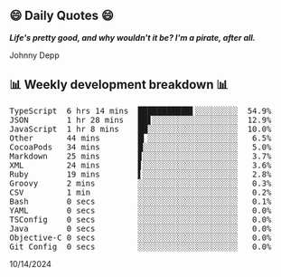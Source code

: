 ## 😄 Daily Quotes 😄

_**Life's pretty good, and why wouldn't it be? I'm a pirate, after all.**_

Johnny Depp



## 📊 Weekly development breakdown 📊

<pre>TypeScript  6 hrs 14 mins  ███████████▌░░░░░░░░░  54.9%
JSON        1 hr 28 mins   ██▋░░░░░░░░░░░░░░░░░░  12.9%
JavaScript  1 hr 8 mins    ██░░░░░░░░░░░░░░░░░░░  10.0%
Other       44 mins        █▎░░░░░░░░░░░░░░░░░░░   6.5%
CocoaPods   34 mins        █░░░░░░░░░░░░░░░░░░░░   5.0%
Markdown    25 mins        ▊░░░░░░░░░░░░░░░░░░░░   3.7%
XML         24 mins        ▋░░░░░░░░░░░░░░░░░░░░   3.6%
Ruby        19 mins        ▌░░░░░░░░░░░░░░░░░░░░   2.8%
Groovy      2 mins         ░░░░░░░░░░░░░░░░░░░░░   0.3%
CSV         1 min          ░░░░░░░░░░░░░░░░░░░░░   0.2%
Bash        0 secs         ░░░░░░░░░░░░░░░░░░░░░   0.1%
YAML        0 secs         ░░░░░░░░░░░░░░░░░░░░░   0.0%
TSConfig    0 secs         ░░░░░░░░░░░░░░░░░░░░░   0.0%
Java        0 secs         ░░░░░░░░░░░░░░░░░░░░░   0.0%
Objective-C 0 secs         ░░░░░░░░░░░░░░░░░░░░░   0.0%
Git Config  0 secs         ░░░░░░░░░░░░░░░░░░░░░   0.0%</pre>

10/14/2024